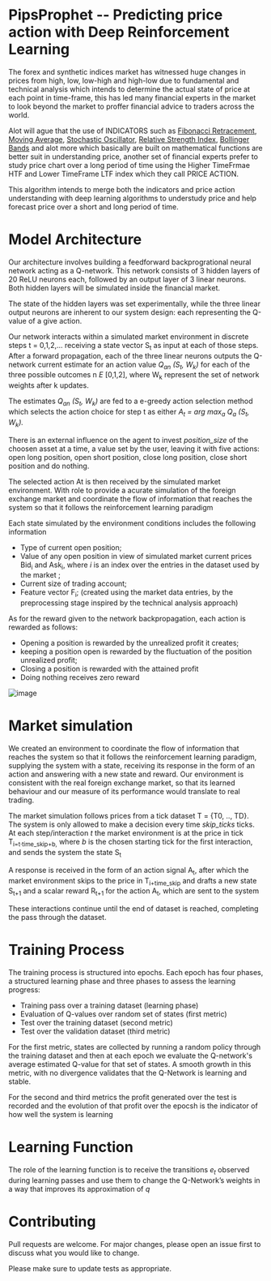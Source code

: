 # PipsProphet -- Predicting price action with Deep Reinforcement Learning

The forex and synthetic indices market has witnessed huge changes in prices from high, low, low-high and high-low due to fundamental and technical analysis which intends to determine the actual state of price at each point in time-frame, this has led many financial experts in the market to look beyond the market to proffer financial advice to traders across the world.

Alot will ague that the use of INDICATORS such as [Fibonacci Retracement](https://en.wikipedia.org/wiki/Fibonacci_retracement), [Moving Average](https://en.wikipedia.org/wiki/Moving_average), [Stochastic Oscillator](https://en.wikipedia.org/wiki/Stochastic_oscillator), [Relative Strength Index](https://en.wikipedia.org/wiki/Relative_strength_index), [Bollinger Bands](https://origin2.cdn.componentsource.com/sites/default/files/resources/dundas/538216/Documentation/Bollinger.html) and alot more which basically are built on mathematical functions are better suit in understanding price, another set of financial experts prefer to study price chart over a long period of time using the Higher TimeFrmae HTF and Lower TimeFrame LTF index which they call PRICE ACTION.

This algorithm intends to merge both the indicators and price action understanding with deep learning algorithms to understudy price and help forecast price over a short and long period of time.

# Model Architecture
Our architecture involves building a feedforward backprogrational neural network acting as a Q-network. This network consists of 3 hidden layers of 20 ReLU neurons each, followed by an output layer of 3 linear neurons. Both hidden layers will be simulated inside the financial market.

The state of the hidden layers was set experimentally, while the three linear output neurons are inherent to our system design: each representing the Q-value of a give action.

Our network interacts within a simulated market environment in discrete  steps t = 0,1,2,... receiving a state vector S<sub>t</sub> as input at each of those steps. After a forward propagation, each of the three linear neurons outputs the Q-network current estimate for an action value <i>Q<sub>an</sub> (S<sub>t</sub>, W<sub>k</sub>)</i> for each of the three possible outcomes n <i>E</i> [0,1,2], where W<sub>k</sub> represent the set of network weights after k updates.

The estimates <i>Q<sub>an</sub> (S<sub>t</sub>, W<sub>k</sub>)</i> are fed to a e-greedy action selection method which selects the action choice for step t as either <i>A<sub>t</sub> = arg max<sub>a</sub></i> <i>Q<sub>a</sub> (S<sub>t</sub>, W<sub>k</sub>).</i>

There is an external influence on the agent to invest <i>position_size</i> of the choosen asset at a time, a value set by the user, leaving it with five actions: open long position, open short position, close long position, close short position and do nothing.

The selected action At is then received by the simulated market environment. With role to provide a acurate simulation of the foreign exchange market and coordinate the flow of information that reaches the system so that it follows the reinforcement learning paradigm

Each state simulated by the environment conditions includes the following information

- Type of current open position;
- Value of any open position in view of simulated market current prices Bid<sub>i</sub> and Ask<sub>i</sub>, where <i>i</i> is an index over the entries in the dataset used by the market ;
- Current size of trading account;
- Feature vector F<sub>i</sub>; (created using the market data entries, by the preprocessing stage inspired by the technical analysis approach)

As for the reward given to the network backpropagation, each action is rewarded as follows:

- Opening a position is rewarded by the unrealized profit it creates;
- keeping a position open is rewarded by the fluctuation of the position unrealized profit;
- Closing a position is rewarded with the attained profit 
- Doing nothing receives zero reward 

![image](https://user-images.githubusercontent.com/41350149/117012921-51849b80-ace7-11eb-93c2-6a0b608a0f9e.png)

# Market simulation
We created an environment to coordinate the flow of information that reaches the system so that it follows the reinforcement learning paradigm, supplying the system with a state, receiving its response in the form of an action and answering with a new state and reward. Our environment is consistent with the real foreign exchange market, so that its learned behaviour and our measure of its performance would translate to real trading.

The market simulation follows prices from a tick dataset T = {T0, .., TD}. The system is only allowed to make a decision every time <i>skip_ticks</i> ticks. At each step/interaction <i>t</i> the market environment is at the price in tick T<sub>i=t·time_skip+b,</sub> where <i>b</i> is the chosen starting tick for the first interaction, and sends the system the state S<sub>t</sub>

A response is received in the form of an action signal A<sub>t</sub>, after which the market environment skips to the price in T<sub>i+time_skip</sub> and drafts a new state S<sub>t+1</sub> and a scalar reward R<sub>t+1</sub> for the action A<sub>t</sub>, which are sent to the system

These interactions continue until the end of dataset is reached, completing the pass through the dataset.

# Training Process
The training process is structured into epochs. Each epoch has four phases, a structured learning phase and three phases to assess the learning progress:

- Training pass over a training dataset (learning phase)
- Evaluation of Q-values over random set of states (first metric)
- Test over the training dataset (second metric)
- Test over the validation dataset (third metric)

For the first metric, states are collected by running a random policy through the training dataset and then at each epoch we evaluate the Q-network's average estimated Q-value for that set of states. A smooth growth in this metric, with no divergence validates that the Q-Network is learning and stable.

For the second and third metrics the profit generated over the test is recorded and the evolution of that profit over the epocsh is the indicator of how well the system is learning

# Learning Function 
The role of the learning function is to receive the transitions <i>e<sub>t</sub></i> observed during learning passes and use them to change the Q-Network’s weights in a way that improves its approximation of <i>q</i>


# Contributing 

Pull requests are welcome. For major changes, please open an issue first to discuss what you would like to change.

Please make sure to update tests as appropriate.
